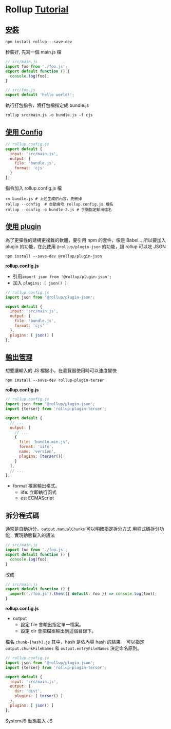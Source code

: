 # Rollup [Tutorial](https://rollupjs.org/guide/en/#tutorial)

## [安裝](https://rollupjs.org/guide/en/#installing-rollup-locally)

```shell
npm install rollup --save-dev
```

秒裝好, 先寫一個 main.js 檔

```javascript
// src/main.js
import foo from './foo.js';
export default function () {
  console.log(foo);
}
```

```javascript
// src/foo.js
export default 'hello world!';
```

執行打包指令，將打包檔指定成 bundle.js

```shell
rollup src/main.js -o bundle.js -f cjs
```

## [使用 Config](https://rollupjs.org/guide/en/#using-config-files)

```javascript
// rollup.config.js
export default {
  input: 'src/main.js',
  output: {
    file: 'bundle.js',
    format: 'cjs'
  }
};
```

指令加入 rollup.config.js 檔

```shell
rm bundle.js # 上述生成的內容，先刪掉
rollup --config  # 自動會吃 rollup.config.js 檔名
rollup --config -o bundle-2.js # 手動指定輸出檔名
```

## [使用 plugin](https://rollupjs.org/guide/en/#using-plugins)

為了更彈性的建構更複雜的軟體，要引用 npm 的套件，像是 Babel...
所以要加入 plugin 的功能，在此使用 `@rollup/plugin-json` 的功能，讓 rollup 可以吃 JSON


```shell
npm install --save-dev @rollup/plugin-json
```

**rollup.config.js**

- 引用`import json from '@rollup/plugin-json';`
- 加入 `plugins: [ json() ]`

```javascript
// rollup.config.js
import json from '@rollup/plugin-json';

export default {
  input: 'src/main.js',
  output: {
    file: 'bundle.js',
    format: 'cjs'
  },
  plugins: [ json() ]
};
```

## [輸出管理](https://rollupjs.org/guide/en/#using-output-plugins)

想要讓輸入的 JS 檔變小，在瀏覽器使用時可以速度變快

```shell
npm install --save-dev rollup-plugin-terser
```

**rollup.config.js**

```javascript
// rollup.config.js
import json from '@rollup/plugin-json';
import {terser} from 'rollup-plugin-terser';

export default {
  // ...
  output: [
    // ...
    {
      file: 'bundle.min.js',
      format: 'iife',
      name: 'version',
      plugins: [terser()]
    }
  ],
  // ...
};
```

- format 檔案輸出格式。
  - iife: 立即執行函式
  - es: ECMAScript

## 拆分程式碼

通常是自動拆分，`output.manualChunks` 可以明確指定拆分方式
用程式碼拆分功能，實現動態載入的語法

```javascript
// src/main.js
import foo from './foo.js';
export default function () {
  console.log(foo);
}
```
改成
```javascript
// src/main.js
export default function () {
  import('./foo.js').then(({ default: foo }) => console.log(foo));
}
```

**rollup.config.js**

- output
  - 設定 file 會輸出指定單一檔案。
  - 設定 dir 會把檔案輸出到這個目錄下。

檔名 `chunk-[hash].js` 其中，hash 是依內容 hash 的結果。
可以指定 `output.chunkFileNames` 和 `output.entryFileNames` 決定命名原則。



```javascript
// rollup.config.js
import json from '@rollup/plugin-json';
import {terser} from 'rollup-plugin-terser';

export default {
  input: 'src/main.js',
  output: {
    dir: 'dist',
    plugins: [ terser() ]
  },
  plugins: [ json() ]
};
```

SystemJS 動態載入 JS
